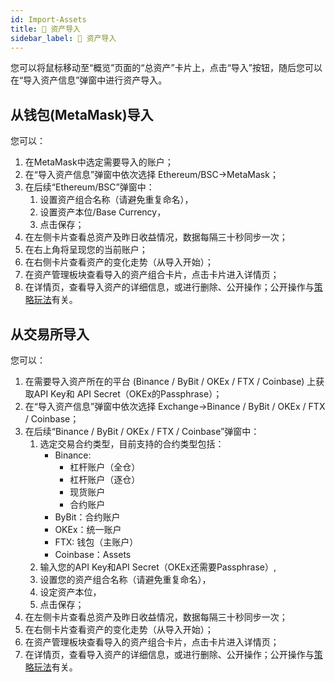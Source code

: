 ```yaml
---
id: Import-Assets
title: 🧮 资产导入
sidebar_label: 🧮 资产导入
---
```


您可以将鼠标移动至“概览”页面的“总资产”卡片上，点击“导入”按钮，随后您可以在“导入资产信息”弹窗中进行资产导入。
## 从钱包(MetaMask)导入
您可以：

1. 在MetaMask中选定需要导入的账户；
1. 在“导入资产信息”弹窗中依次选择 Ethereum/BSC→MetaMask；
1. 在后续“Ethereum/BSC”弹窗中：
   1. 设置资产组合名称（请避免重复命名），
   1. 设置资产本位/Base Currency，
   1. 点击保存；
4. 在左侧卡片查看总资产及昨日收益情况，数据每隔三十秒同步一次；
4. 在右上角将呈现您的当前账户；
4. 在右侧卡片查看资产的变化走势（从导入开始）；
4. 在资产管理板块查看导入的资产组合卡片，点击卡片进入详情页；
4. 在详情页，查看导入资产的详细信息，或进行删除、公开操作；公开操作与[策略玩法](https://deepgolab.github.io/docs/zh/docs/Utilize-Strategies)有关。
## 从交易所导入
您可以：

1. 在需要导入资产所在的平台 (Binance / ByBit / OKEx / FTX / Coinbase) 上获取API Key和 API Secret（OKEx的Passphrase）；
1. 在“导入资产信息”弹窗中依次选择 Exchange→Binance / ByBit / OKEx / FTX / Coinbase；
1. 在后续“Binance / ByBit / OKEx / FTX / Coinbase”弹窗中：
   1. 选定交易合约类型，目前支持的合约类型包括：
      - Binance: 
         - 杠杆账户（全仓）
         - 杠杆账户（逐仓）
         - 现货账户
         - 合约账户
      - ByBit：合约账户
      - OKEx：统一账户
      - FTX: 钱包（主账户）
      - Coinbase：Assets
   2. 输入您的API Key和API Secret（OKEx还需要Passphrase）,
   2. 设置您的资产组合名称（请避免重复命名），
   2. 设定资产本位，
   2. 点击保存；
4. 在左侧卡片查看总资产及昨日收益情况，数据每隔三十秒同步一次；
4. 在右侧卡片查看资产的变化走势（从导入开始）；
4. 在资产管理板块查看导入的资产组合卡片，点击卡片进入详情页；
4. 在详情页，查看导入资产的详细信息，或进行删除、公开操作；公开操作与[策略玩法](https://deepgolab.github.io/docs/zh/docs/Utilize-Strategies)有关。